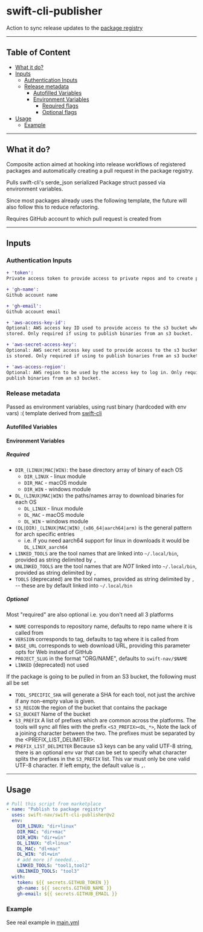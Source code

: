 # swift-cli-publisher

Action to sync release updates to the [package registry](https://github.com/swift-nav/package-registry)

---

## Table of Content

- [What it do?](#what-it-do)
- [Inputs](#inputs)
    - [Authentication Inputs](#authentication-inputs)
    - [Release metadata](#release-metadata)
        - [Autofilled Variables](#autofilled-variables)
        - [Environment Variables](#environment-variables)
            - [Required flags](#required)
            - [Optional flags](#optional)
- [Usage](#usage)
    - [Example](#example)

---

## What it do?

Composite action aimed at hooking into release workflows of registered packages and
automatically creating a pull request in the package registry.

Pulls swift-cli's serde_json serialized Package struct passed via environment variables.

Since most packages already uses the following template, the future will also follow this to reduce refactoring.

Requires GitHub account to which pull request is created from

---

## Inputs

### Authentication Inputs

```diff
+ 'token': 
Private access token to provide access to private repos and to create pull requests under

+ 'gh-name': 
Github account name

+ 'gh-email': 
Github account email

+ 'aws-access-key-id':
Optional: AWS access key ID used to provide access to the s3 bucket where the package is
stored. Only required if using to publish binaries from an s3 bucket.

+ 'aws-secret-access-key':
Optional: AWS secret access key used to provide access to the s3 bucket where the package
is stored. Only required if using to publish binaries from an s3 bucket.

+ 'aws-access-region':
Optional: AWS region to be used by the access key to log in. Only required if using to
publish binaries from an s3 bucket.
```

### Release metadata

Passed as environment variables, using rust binary (hardcoded with env vars) :( template derived
from [swift-cli](https://github.com/swift-nav/swift-cli/blob/e6c6e72e76b89f99b2684ec6703dff0c60a3737b/swift/src/types.rs#L18)

#### Autofilled Variables

#### Environment Variables

##### Required

- `DIR_(LINUX|MAC|WIN)`: the base directory array of binary of each OS
    - `DIR_LINUX` - linux module
    - `DIR_MAC` - macOS module
    - `DIR_WIN` - windows module
- `DL_(LINUX|MAC|WIN)` the paths/names array to download binaries for each OS
    - `DL_LINUX` - linux module
    - `DL_MAC` - macOS module
    - `DL_WIN` - windows module
- `(DL|DIR)_(LINUX|MAC|WIN)_(x86_64|aarch64|arm)` is the general pattern for arch specific entries
  - i.e. if you need aarch64 support for linux in downloads it would be `DL_LINUX_aarch64`
- `LINKED_TOOLS` are the tool names that are linked into `~/.local/bin`, provided as string delimited by `,`
- `UNLINKED_TOOLS` are the tool names that are *NOT* linked into `~/.local/bin`, provided as string delimited by `,`
- `TOOLS` (deprecated) are the tool names, provided as string delimited by `,` -- these are by default linked into `~/.local/bin`

##### Optional

Most "required" are also optional i.e. you don't need all 3 platforms

- `NAME` corresponds to repository name, defaults to repo name where it is called from
- `VERSION` corresponds to tag, defaults to tag where it is called from
- `BASE_URL` corresponds to web download URL, providing this parameter opts for Web instead of GitHub
- `PROJECT_SLUG` in the format "ORG/NAME", defaults to `swift-nav/$NAME`
- `LINKED` (deprecated) not used

If the package is going to be pulled in from an S3 bucket, the following must all be set

- `TOOL_SPECIFIC_SHA` will generate a SHA for each tool, not just the archive if any
   non-empty value is given.
- `S3_REGION` the region of the bucket that contains the package
- `S3_BUCKET` Name of the bucket
- `S3_PREFIX` A list of prefixes which are common across the platforms. The tools will sync all files
with the prefix `<S3_PREFIX><DL_*>`, Note the lack of a joining character between the two. The prefixes
must be separated by the <PREFIX_LIST_DELIMITER>.
- `PREFIX_LIST_DELIMITER` Because s3 keys can be any valid UTF-8 string, there is an optional env var
that can be set to specify what character splits the prefixes in the `S3_PREFIX` list. This var must
only be one valid UTF-8 character. If left empty, the default value is `,`.

---

## Usage

```yml
# Pull this script from marketplace
- name: "Publish to package registry"
  uses: swift-nav/swift-cli-publisher@v2
  env:
    DIR_LINUX: "dir+linux"
    DIR_MAC: "dir+mac"
    DIR_WIN: "dir+win"
    DL_LINUX: "dl+linux"
    DL_MAC: "dl+mac"
    DL_WIN: "dl+win"
    # add more if needed...
    LINKED_TOOLS: "tool1,tool2"
    UNLINKED_TOOLS: "tool3"
  with:
    token: ${{ secrets.GITHUB_TOKEN }}
    gh-name: ${{ secrets.GITHUB_NAME }}
    gh-email: ${{ secrets.GITHUB_EMAIL }}
```

### Example

See real example in [main.yml](https://github.com/swift-nav/publish-test-adrian/blob/main/.github/workflows/main.yml)
